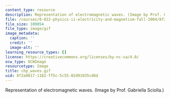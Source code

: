 ```yaml
---
content_type: resource
description: Representation of electromagnetic waves. (Image by Prof. Gabriella Sciolla.)
file: /courses/8-022-physics-ii-electricity-and-magnetism-fall-2004/8f2a08171182ff5c5c5502d91035cd6d_chp_waves.gif
file_size: 109054
file_type: image/gif
image_metadata:
  caption: ''
  credit: ''
  image-alt: ''
learning_resource_types: []
license: https://creativecommons.org/licenses/by-nc-sa/4.0/
ocw_type: OCWImage
resourcetype: Image
title: chp_waves.gif
uid: 8f2a0817-1182-ff5c-5c55-02d91035cd6d
---
```

Representation of electromagnetic waves. (Image by Prof. Gabriella Sciolla.)